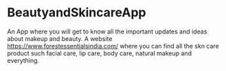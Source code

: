 # BeautyandSkincareApp
An App where you will get to know all the important updates and ideas about makeup and beauty.
A website https://www.forestessentialsindia.com/ where you can find all the skn care product such facial care, lip care, body care, natural makeup and everything. 

